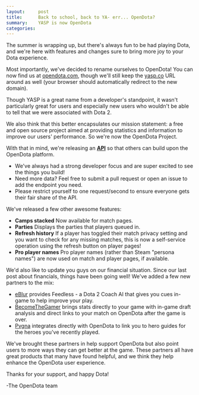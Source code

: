```yaml
---
layout:     post
title:      Back to school, back to YA- err... OpenDota?
summary:    YASP is now OpenDota
categories: 
---
```


The summer is wrapping up, but there's always fun to be had playing Dota, and we're here with features and changes sure to bring more joy to your Dota experience.

Most importantly, we've decided to rename ourselves to OpenDota! You can now find us at [opendota.com](https://www.opendota.com), though we'll still keep the [yasp.co](https://yasp.co) URL around as well (your browser should automatically redirect to the new domain).

Though YASP is a great name from a developer's standpoint, it wasn't particularly great for users and especially new users who wouldn't be able to tell that we were associated with Dota 2.

We also think that this better encapsulates our mission statement: a free and open source project aimed at providing statistics and information to improve our users' performance. So we're now the OpenDota Project.

With that in mind, we're releasing an [**API**](https://odota.github.io/api) so that others can build upon the OpenDota platform.  
  * We've always had a strong developer focus and are super excited to see the things you build!  
  * Need more data? Feel free to submit a pull request or open an issue to add the endpoint you need.  
  * Please restrict yourself to one request/second to ensure everyone gets their fair share of the API.

We've released a few other awesome features:  
  * **Camps stacked** Now available for match pages.  
  * **Parties** Displays the parties that players queued in.  
  * **Refresh history** If a player has toggled their match privacy setting and you want to check for any missing matches, this is now a self-service operation using the refresh button on player pages!  
  * **Pro player names** Pro player names (rather than Steam "persona names") are now used on match and player pages, if available.  

We'd also like to update you guys on our financial situation. Since our last post about financials, things have been going well! We've added a few new partners to the mix:  
* [eBlur](http://www.eblur.co.uk/) provides Feedless - a Dota 2 Coach AI that gives you cues in-game to help improve your play.  
* [BecomeTheGamer](https://dota2.becomethegamer.com/) brings stats directly to your game with in-game draft analysis and direct links to your match on OpenDota after the game is over.  
* [Pvgna](https://pvgna.com/?ref=yasp) integrates directly with OpenDota to link you to hero guides for the heroes you've recently played.  

We've brought these partners in help support OpenDota but also point users to more ways they can get better at the game. These partners all have great products that many have found helpful, and we think they help enhance the OpenDota user experience.

Thanks for your support, and happy Dota!

-The OpenDota team
